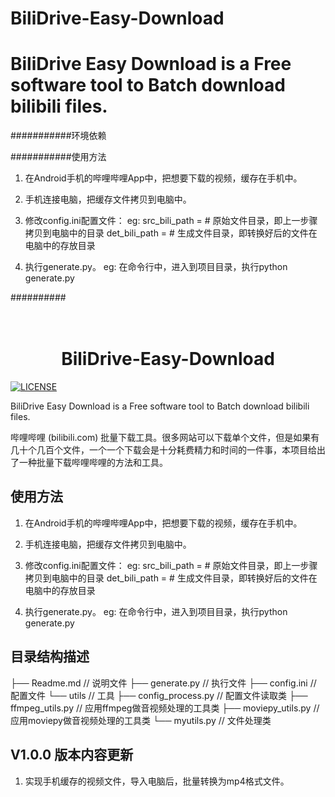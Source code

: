 # BiliDrive-Easy-Download
BiliDrive Easy Download is a Free software tool to Batch download bilibili files.
===========================

###########环境依赖



###########使用方法
1. 在Android手机的哔哩哔哩App中，把想要下载的视频，缓存在手机中。

2. 手机连接电脑，把缓存文件拷贝到电脑中。

3. 修改config.ini配置文件：
    eg: src_bili_path =  # 原始文件目录，即上一步骤拷贝到电脑中的目录
        det_bili_path =  # 生成文件目录，即转换好后的文件在电脑中的存放目录

4. 执行generate.py。
    eg: 在命令行中，进入到项目目录，执行python generate.py


##########


<h1 align="center">
  <br>
  BiliDrive-Easy-Download
  <br>
</h1>

[![LICENSE](https://github.com/davidhefan/BiliDrive-Easy-Download/blob/main/LICENSE)](LICENSE)

BiliDrive Easy Download is a Free software tool to Batch download bilibili files.

哔哩哔哩 (bilibili.com) 批量下载工具。很多网站可以下载单个文件，但是如果有几十个几百个文件，一个一个下载会是十分耗费精力和时间的一件事，本项目给出了一种批量下载哔哩哔哩的方法和工具。


## 使用方法

1. 在Android手机的哔哩哔哩App中，把想要下载的视频，缓存在手机中。

2. 手机连接电脑，把缓存文件拷贝到电脑中。

3. 修改config.ini配置文件：
    eg: src_bili_path =  # 原始文件目录，即上一步骤拷贝到电脑中的目录
        det_bili_path =  # 生成文件目录，即转换好后的文件在电脑中的存放目录

4. 执行generate.py。
    eg: 在命令行中，进入到项目目录，执行python generate.py

## 目录结构描述
├── Readme.md                   // 说明文件
├── generate.py                 // 执行文件
├── config.ini                  // 配置文件
└── utils                       // 工具
    ├── config_process.py       // 配置文件读取类
    ├── ffmpeg_utils.py         // 应用ffmpeg做音视频处理的工具类
    ├── moviepy_utils.py        // 应用moviepy做音视频处理的工具类
    └── myutils.py              // 文件处理类


## V1.0.0 版本内容更新
1. 实现手机缓存的视频文件，导入电脑后，批量转换为mp4格式文件。
